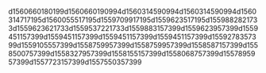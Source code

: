 d1560660180199d1560660190994d1560314590994d1560314590994d1560314717195d1560055517195d1559709917195d1559623517195d1559882821733d1559623621733d1559537221733d1559883157399d1559623957399d1559451157399d1559451157399d1559451157399d1559451157399d1559278357399d1559105557399d1558759957399d1558759957399d1558587157399d1558500757399d1558327957399d1558155157399d1558068757399d1557895957399d1557723157399d1557550357399